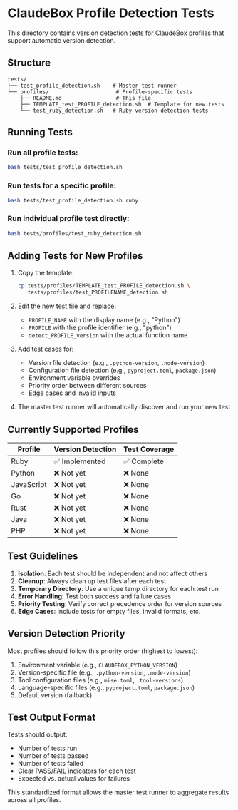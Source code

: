 # ClaudeBox Profile Detection Tests

This directory contains version detection tests for ClaudeBox profiles that support automatic version detection.

## Structure

```
tests/
├── test_profile_detection.sh    # Master test runner
└── profiles/                     # Profile-specific tests
    ├── README.md                 # This file
    ├── TEMPLATE_test_PROFILE_detection.sh  # Template for new tests
    └── test_ruby_detection.sh   # Ruby version detection tests
```

## Running Tests

### Run all profile tests:
```bash
bash tests/test_profile_detection.sh
```

### Run tests for a specific profile:
```bash
bash tests/test_profile_detection.sh ruby
```

### Run individual profile test directly:
```bash
bash tests/profiles/test_ruby_detection.sh
```

## Adding Tests for New Profiles

1. Copy the template:
   ```bash
   cp tests/profiles/TEMPLATE_test_PROFILE_detection.sh \
      tests/profiles/test_PROFILENAME_detection.sh
   ```

2. Edit the new test file and replace:
   - `PROFILE_NAME` with the display name (e.g., "Python")
   - `PROFILE` with the profile identifier (e.g., "python")
   - `detect_PROFILE_version` with the actual function name

3. Add test cases for:
   - Version file detection (e.g., `.python-version`, `.node-version`)
   - Configuration file detection (e.g., `pyproject.toml`, `package.json`)
   - Environment variable overrides
   - Priority order between different sources
   - Edge cases and invalid inputs

4. The master test runner will automatically discover and run your new test

## Currently Supported Profiles

| Profile | Version Detection | Test Coverage |
|---------|------------------|---------------|
| Ruby | ✅ Implemented | ✅ Complete |
| Python | ❌ Not yet | ❌ None |
| JavaScript | ❌ Not yet | ❌ None |
| Go | ❌ Not yet | ❌ None |
| Rust | ❌ Not yet | ❌ None |
| Java | ❌ Not yet | ❌ None |
| PHP | ❌ Not yet | ❌ None |

## Test Guidelines

1. **Isolation**: Each test should be independent and not affect others
2. **Cleanup**: Always clean up test files after each test
3. **Temporary Directory**: Use a unique temp directory for each test run
4. **Error Handling**: Test both success and failure cases
5. **Priority Testing**: Verify correct precedence order for version sources
6. **Edge Cases**: Include tests for empty files, invalid formats, etc.

## Version Detection Priority

Most profiles should follow this priority order (highest to lowest):

1. Environment variable (e.g., `CLAUDEBOX_PYTHON_VERSION`)
2. Version-specific file (e.g., `.python-version`, `.node-version`)
3. Tool configuration files (e.g., `mise.toml`, `.tool-versions`)
4. Language-specific files (e.g., `pyproject.toml`, `package.json`)
5. Default version (fallback)

## Test Output Format

Tests should output:
- Number of tests run
- Number of tests passed
- Number of tests failed
- Clear PASS/FAIL indicators for each test
- Expected vs. actual values for failures

This standardized format allows the master test runner to aggregate results across all profiles.